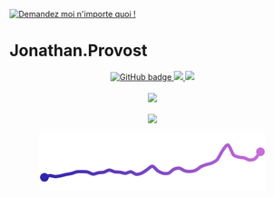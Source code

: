 [![Demandez moi n'importe quoi !](https://img.shields.io/badge/Demandez%20moi-n'%20importe%20quoi-1abc9c.svg)](https://GitHub.com/l1kw1d)

# Jonathan.Provost
<p align="center">
  <a href="https://github.com/l1kw1d?tab=followers">
    <img src="https://img.shields.io/github/followers/eddiejaoude?label=Followers&logo=GitHub&style=for-the-badge" alt="GitHub badge" />
  </a>
  <a href="https://pin.plus/TW">
    <img src="https://img.shields.io/twitter/follow/sansmotdepasse?label=Twitter&logo=twitter&style=for-the-badge" />
  </a>
  <a href="https://pin.plus/FB">
    <img src="https://img.shields.io/badge/Messenger-00B2FF?style=for-the-badge&logo=messenger&logoColor=white" />
  </a>
</p>
<h4 align="center"><img src="https://github-readme-stats.vercel.app/api?username=l1kw1d&show_icons=true&theme=tokyonight" /></h4>
<a href="https://pin.plus/JP">
<p align="center"><img src="http://ForTheBadge.com/images/badges/built-with-love.svg" /></p>
<a href="https://github.com/l1kw1d">  
<p align="center"><img src="https://raw.githubusercontent.com/l1kw1d/jprovo.st/master/img/badges.svg" /></p>
